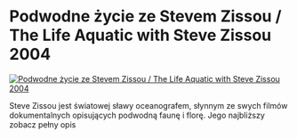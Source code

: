 Podwodne życie ze Stevem Zissou / The Life Aquatic with Steve Zissou 2004 
=============
[![Podwodne życie ze Stevem Zissou / The Life Aquatic with Steve Zissou 2004 ](http://vidos.pl/images/player.gif)](http://vidos.pl/podwodne-zycie-ze-stevem-zissou-the-life-aquatic-with-steve-zissou-2004)

 Steve Zissou jest światowej sławy oceanografem, słynnym ze swych filmów dokumentalnych opisujących podwodną faunę i florę. Jego najbliższy zobacz pełny opis
